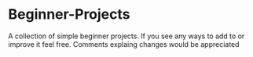 # Beginner-Projects
A collection of simple beginner projects. If you see any ways to add to or improve it feel free. Comments explaing changes would be appreciated

